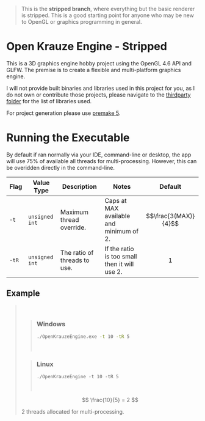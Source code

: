 > This is the <b>stripped branch</b>, where everything but the basic renderer is stripped. This is a good starting point for anyone who may be new to OpenGL or graphics programming in general.
# Open Krauze Engine - Stripped

This is a 3D graphics engine hobby project using the OpenGL 4.6 API and GLFW.
The premise is to create a flexible and multi-platform graphics engine.

I will not provide built binaries and libraries used in this project for you, as I do not own or contribute those projects, please navigate to the [thirdparty folder](https://github.com/KamilKrauze/OpenKrauzeEngine/tree/main/thirdparty) for the list of libraries used.

For project generation please use [premake 5](https://premake.github.io/).


# Running the Executable
By default if ran normally via your IDE, command-line or desktop, the app will use 75% of available all threads for multi-processing. However, this can be overidden directly in the command-line.

| Flag      | Value Type     | Description                  | Notes                                         | Default              |
| --------- | -------------- | ---------------------------- | --------------------------------------------- | -------------------- |
| ```-t```  | `unsigned int` | Maximum thread override.     | Caps at MAX available and minimum of 2.       | $$\frac{3(MAX)}{4}$$ |
| ```-tR``` | `unsigned int` | The ratio of threads to use. | If the ratio is too small then it will use 2. | $$1$$                |

## Example 
> <br>
> 
> >  ### Windows
> > ```cmd
> > ./OpenKrauzeEngine.exe -t 10 -tR 5
> > ```
> > <br>
>
> >  ### Linux
> >  ```console
> >  ./OpenKrauzeEngine -t 10 -tR 5
> >  ```
> > <br>
> $$ 
> \frac{10}{5} = 2
> $$
> 
> 2 threads allocated for multi-processing.
> <br>
